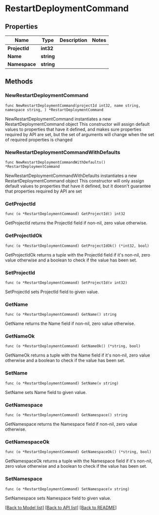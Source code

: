 # RestartDeploymentCommand

## Properties

Name | Type | Description | Notes
------------ | ------------- | ------------- | -------------
**ProjectId** | **int32** |  | 
**Name** | **string** |  | 
**Namespace** | **string** |  | 

## Methods

### NewRestartDeploymentCommand

`func NewRestartDeploymentCommand(projectId int32, name string, namespace string, ) *RestartDeploymentCommand`

NewRestartDeploymentCommand instantiates a new RestartDeploymentCommand object
This constructor will assign default values to properties that have it defined,
and makes sure properties required by API are set, but the set of arguments
will change when the set of required properties is changed

### NewRestartDeploymentCommandWithDefaults

`func NewRestartDeploymentCommandWithDefaults() *RestartDeploymentCommand`

NewRestartDeploymentCommandWithDefaults instantiates a new RestartDeploymentCommand object
This constructor will only assign default values to properties that have it defined,
but it doesn't guarantee that properties required by API are set

### GetProjectId

`func (o *RestartDeploymentCommand) GetProjectId() int32`

GetProjectId returns the ProjectId field if non-nil, zero value otherwise.

### GetProjectIdOk

`func (o *RestartDeploymentCommand) GetProjectIdOk() (*int32, bool)`

GetProjectIdOk returns a tuple with the ProjectId field if it's non-nil, zero value otherwise
and a boolean to check if the value has been set.

### SetProjectId

`func (o *RestartDeploymentCommand) SetProjectId(v int32)`

SetProjectId sets ProjectId field to given value.


### GetName

`func (o *RestartDeploymentCommand) GetName() string`

GetName returns the Name field if non-nil, zero value otherwise.

### GetNameOk

`func (o *RestartDeploymentCommand) GetNameOk() (*string, bool)`

GetNameOk returns a tuple with the Name field if it's non-nil, zero value otherwise
and a boolean to check if the value has been set.

### SetName

`func (o *RestartDeploymentCommand) SetName(v string)`

SetName sets Name field to given value.


### GetNamespace

`func (o *RestartDeploymentCommand) GetNamespace() string`

GetNamespace returns the Namespace field if non-nil, zero value otherwise.

### GetNamespaceOk

`func (o *RestartDeploymentCommand) GetNamespaceOk() (*string, bool)`

GetNamespaceOk returns a tuple with the Namespace field if it's non-nil, zero value otherwise
and a boolean to check if the value has been set.

### SetNamespace

`func (o *RestartDeploymentCommand) SetNamespace(v string)`

SetNamespace sets Namespace field to given value.



[[Back to Model list]](../README.md#documentation-for-models) [[Back to API list]](../README.md#documentation-for-api-endpoints) [[Back to README]](../README.md)


